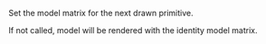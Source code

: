 Set the model matrix for the next drawn primitive.

If not called, model will be rendered with the identity model matrix.
